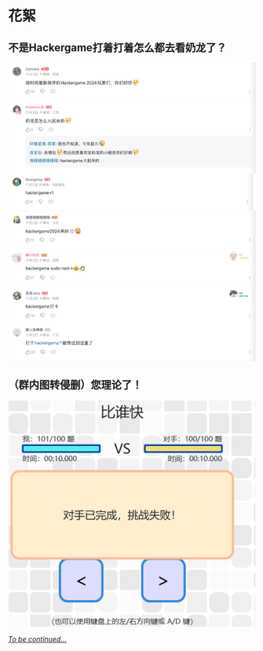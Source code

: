 # 花絮

## 不是Hackergame打着打着怎么都去看奶龙了？

![no_hackergame_watch_nailong](./assets/no_hackergame_watch_nailong.jpg)

## （群内图转侵删）您理论了！

![101](./assets/101.png)

[*To be continued...*](https://github.com/USTC-Hackergame/hackergame2024-writeups/blob/master/behind-the-scenes/README.md)